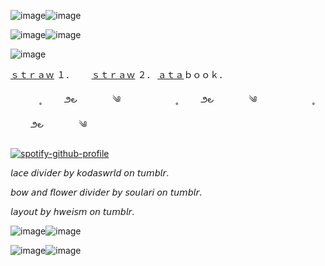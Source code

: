 
![image](https://github.com/user-attachments/assets/4a6a2162-e19c-41c4-81f3-4523c185532f)![image](https://github.com/user-attachments/assets/ae1545c0-03f1-41f7-b844-733d8f836960)


![image](https://github.com/user-attachments/assets/19c96c8a-2022-4599-b961-4a1c345270a1)![image](https://github.com/user-attachments/assets/2813985c-b0dc-4807-ac9a-75db757da4dc)




![image](https://github.com/user-attachments/assets/6dba48f9-afc1-434d-a5f9-15f07cb8f7f5)



















<a href="https://endsoftime.straw.page/">ｓｔｒａｗ</a> １．‎ ‎ ‎ ‎ ‎ ‎ ‎  <a href="https://weepingonyourfrontdoor.straw.page/">ｓｔｒａｗ</a> ２．‎ ‎ ‎‎ ‎ ‎  ‎  <a href="https://driftingpaths.atabook.org/">ａｔａ</a>ｂｏｏｋ．

　　 　˳ 　   　౨౿　　　　༄　　　　　 　˳ 　   　౨౿　　　　༄　　　　　 　˳ 　   　౨౿　　　　༄

[![spotify-github-profile](https://spotify-github-profile.kittinanx.com/api/view?uid=31z3dil436qyyex57up4twuisfye&cover_image=true&theme=novatorem&show_offline=true&background_color=121212&interchange=false&bar_color=53b14f&bar_color_cover=false)](https://spotify-github-profile.kittinanx.com/api/view?uid=31z3dil436qyyex57up4twuisfye&redirect=true)

𝘭𝘢𝘤𝘦 𝘥𝘪𝘷𝘪𝘥𝘦𝘳 𝘣𝘺 𝘬𝘰𝘥𝘢𝘴𝘸𝘳𝘭𝘥 𝘰𝘯 𝘵𝘶𝘮𝘣𝘭𝘳.

𝘣𝘰𝘸 𝘢𝘯𝘥 𝘧𝘭𝘰𝘸𝘦𝘳 𝘥𝘪𝘷𝘪𝘥𝘦𝘳 𝘣𝘺 𝘴𝘰𝘶𝘭𝘢𝘳𝘪 𝘰𝘯 𝘵𝘶𝘮𝘣𝘭𝘳.

𝘭𝘢𝘺𝘰𝘶𝘵 𝘣𝘺 𝘩𝘸𝘦𝘪𝘴𝘮 𝘰𝘯 𝘵𝘶𝘮𝘣𝘭𝘳.

![image](https://github.com/user-attachments/assets/eb25fbef-4ed2-4bda-9a88-bbb48ec9e6f6)![image](https://github.com/user-attachments/assets/0897ef73-ac2d-4b6b-9361-09cbb97c95d5)



![image](https://github.com/user-attachments/assets/4a6a2162-e19c-41c4-81f3-4523c185532f)![image](https://github.com/user-attachments/assets/ae1545c0-03f1-41f7-b844-733d8f836960)
